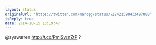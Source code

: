 ```yaml
---
layout: status
originalUrl: 'https://twitter.com/marcgg/status/522421590433497088'
isReply: true
date: 2014-10-15 16:19:47
---
```


@syswarren http://t.co/PmiSvcnZtP ?
